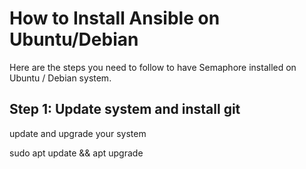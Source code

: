 <h1>How to Install Ansible on Ubuntu/Debian</h1>
Here are the steps you need to follow to have Semaphore installed on Ubuntu / Debian system.

<h2>Step 1: Update system and install git</h2>
<p>update and upgrade your system</p>
  <p>sudo apt update && apt upgrade</p>
